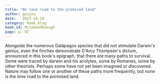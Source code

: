 ```yaml
---
title: "No lone road to the promised land"
author: goujou
date:   2023-10-18
category: book_blog
book_id: MiloGoodEnough
page: p. 97
---
```

Alongside the numerous Galápagos species that did not stimulate Darwin's genius, even the finches demonstrate D'Arcy Thompson's dictum, announced in this book's epigraph, that there are many paths to survival.
Some were traced by darwin and his acolytes, some by Romanes, some by other theorists.
Perhaps some have not yet been imagined or discovered.
Nature may follow one or another of these paths more frequently, but none is the lone road to the promised land.
